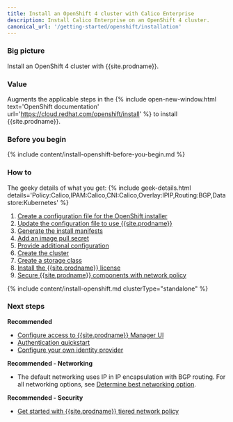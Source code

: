 ```yaml
---
title: Install an OpenShift 4 cluster with Calico Enterprise
description: Install Calico Enterprise on an OpenShift 4 cluster.
canonical_url: '/getting-started/openshift/installation'
---
```


### Big picture

Install an OpenShift 4 cluster with {{site.prodname}}.

### Value

Augments the applicable steps in the {% include open-new-window.html text='OpenShift documentation' url='https://cloud.redhat.com/openshift/install' %} to install {{site.prodname}}.

### Before you begin

{% include content/install-openshift-before-you-begin.md %}

### How to

The geeky details of what you get:
{% include geek-details.html details='Policy:Calico,IPAM:Calico,CNI:Calico,Overlay:IPIP,Routing:BGP,Datastore:Kubernetes' %}

1. [Create a configuration file for the OpenShift installer](#create-a-configuration-file-for-the-openshift-installer)
1. [Update the configuration file to use {{site.prodname}}](#update-the-configuration-file-to-use-calico-enterprise)
1. [Generate the install manifests](#generate-the-install-manifests)
1. [Add an image pull secret](#add-an-image-pull-secret)
1. [Provide additional configuration](#provide-additional-configuration)
1. [Create the cluster](#create-the-cluster)
1. [Create a storage class](#create-a-storage-class)
1. [Install the {{site.prodname}} license](#install-the-calico-enterprise-license)
1. [Secure {{site.prodname}} components with network policy](#secure-calico-enterprise-components-with-network-policy)


{% include content/install-openshift.md clusterType="standalone" %}

### Next steps

**Recommended**

- [Configure access to {{site.prodname}} Manager UI]({{site.baseurl}}/getting-started/cnx/access-the-manager)
- [Authentication quickstart]({{site.baseurl}}/getting-started/cnx/authentication-quickstart)
- [Configure your own identity provider]({{site.baseurl}}/getting-started/cnx/configure-identity-provider)

**Recommended - Networking**

- The default networking uses IP in IP encapsulation with BGP routing. For all networking options, see [Determine best networking option]({{site.baseurl}}/networking/determine-best-networking).

**Recommended - Security**

- [Get started with {{site.prodname}} tiered network policy]({{site.baseurl}}/security/tiered-policy)
